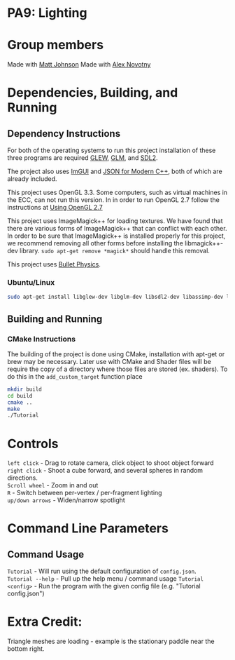 # PA9: Lighting

# Group members
Made with [Matt Johnson](https://github.com/antilectual/cs480Johnson)
Made with [Alex Novotny](https://github.com/alexander-novo/cs480Novotny)

# Dependencies, Building, and Running

## Dependency Instructions
For both of the operating systems to run this project installation of these three programs are required [GLEW](http://glew.sourceforge.net/), [GLM](http://glm.g-truc.net/0.9.7/index.html), and [SDL2](https://wiki.libsdl.org/Tutorials).

The project also uses [ImGUI](https://github.com/ocornut/imgui) and [JSON for Modern C++](https://github.com/nlohmann/json), both of which are already included.

This project uses OpenGL 3.3. Some computers, such as virtual machines in the ECC, can not run this version. In in order to run OpenGL 2.7 follow the instructions at [Using OpenGL 2.7](https://github.com/HPC-Vis/computer-graphics/wiki/Using-OpenGL-2.7)   
   
This project uses ImageMagick++ for loading textures. We have found that there are various forms of ImageMagick++ that can conflict with each other. In order to be sure that ImageMagick++ is installed properly for this project, we recommend removing all other forms before installing the libmagick++-dev library. 
``` sudo apt-get remove *magick* ``` should handle this removal.

This project uses [Bullet Physics](https://bulletphysics.org).

### Ubuntu/Linux
```bash
sudo apt-get install libglew-dev libglm-dev libsdl2-dev libassimp-dev libmagick++-dev libbullet-dev
```

## Building and Running

### CMake Instructions
The building of the project is done using CMake, installation with apt-get or brew may be necessary. Later use with CMake and Shader files will be require the copy of a directory where those files are stored (ex. shaders). To do this in the ```add_custom_target``` function place

```bash
mkdir build
cd build
cmake ..
make
./Tutorial
```

# Controls

`left click` - Drag to rotate camera, click object to shoot object forward  
`right click` - Shoot a cube forward, and several spheres in random directions.   
`Scroll wheel` - Zoom in and out  
`R` - Switch between per-vertex / per-fragment lighting  
`up/down arrows` - Widen/narrow spotlight

# Command Line Parameters

## Command Usage

`Tutorial` - Will run using the default configuration of `config.json`.   
`Tutorial --help` - Pull up the help menu / command usage
`Tutorial <config>` - Run the program with the given config file (e.g. "Tutorial config.json")

# Extra Credit:
Triangle meshes are loading - example is the stationary paddle near the bottom right.
